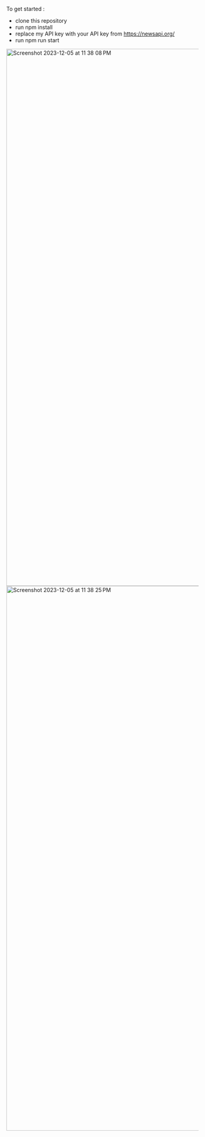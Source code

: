 To get started :
- clone this repository
- run npm install
- replace my API key with your API key from https://newsapi.org/
- run npm run start
  
<img width="1402" alt="Screenshot 2023-12-05 at 11 38 08 PM" src="https://github.com/Lysong-Seang/News/assets/96807276/c5a163a4-7041-4630-870a-292052dd550c">
<img width="1422" alt="Screenshot 2023-12-05 at 11 38 25 PM" src="https://github.com/Lysong-Seang/News/assets/96807276/04fa4620-0fb7-4f18-a033-94a3776126db">
